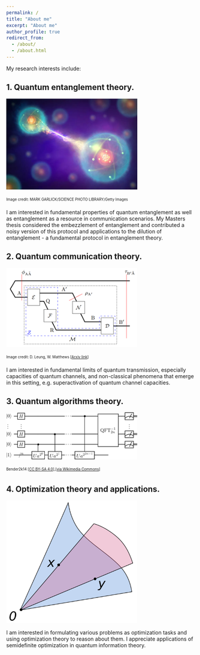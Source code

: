 ```yaml
---
permalink: /
title: "About me"
excerpt: "About me"
author_profile: true
redirect_from: 
  - /about/
  - /about.html
---
```


My research interests include:

## 1. Quantum entanglement theory.

<img src="files/entanglement.jpg" alt="Quantum entanglement" width="350"/>

<sub><sup>Image credit: MARK GARLICK/SCIENCE PHOTO LIBRARY/Getty Images</sup></sub>

I am interested in fundamental properties of quantum entanglement as well as entanglement as a resource in communication scenarios. My Masters thesis considered the embezzlement of entanglement and contributed a noisy version of this protocol and applications to the dilution of entanglement - a fundamental protocol in entanglement theory.

## 2. Quantum communication theory.

<img src="files/channel.png" alt="Quantum communication" width="350"/>

<sub><sup>Image credit: D. Leung, W. Matthews [<a href="https://arxiv.org/pdf/1406.7142v2.pdf">Arxiv link</a>]</sup></sub>

I am interested in fundamental limits of quantum transmission, especially capacities of quantum channels, and non-classical phenomena that emerge in this setting, e.g. superactivation of quantum channel capacities.

## 3. Quantum algorithms theory.

<img src="files/Shor's_algorithm.svg" alt="Quantum algorithms" width="350"/>

<sub><sup>Bender2k14 [<a href="https://creativecommons.org/licenses/by-sa/4.0">CC BY-SA 4.0</a>],[<a href="https://commons.wikimedia.org/wiki/File:Shor%27s_algorithm.svg">via Wikimedia Commons</a>]</sup></sub>

## 4. Optimization theory and applications.

<img src="files/Convex_cone_illust.svg.png" alt="Optimization" width="350"/>

I am interested in formulating various problems as optimization tasks and using optimization theory to reason about them. I appreciate applications of semidefinite optimization in quantum information theory.
